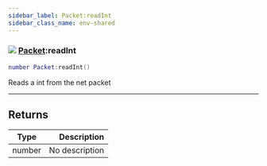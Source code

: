 ```yaml
---
sidebar_label: Packet:readInt
sidebar_class_name: env-shared
---
```


### ![](/img/wiki/shared.png) [Packet](../packet/README.md):readInt

```lua
number Packet:readInt()
```

Reads a int from the net packet<br/>

-----------------
## Returns

| Type   | Description |
| ------ | ----------: |
| number | No description |
